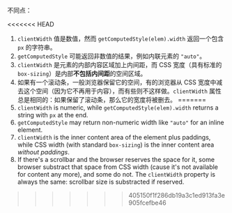 不同点：

<<<<<<< HEAD
1. `clientWidth` 值是数值，然而 `getComputedStyle(elem).width` 返回一个包含 `px` 的字符串。
2. `getComputedStyle` 可能返回非数值的结果，例如内联元素的 `"auto"`。
3. `clientWidth` 是元素的内部内容区域加上内间距，而 CSS 宽度（具有标准的 `box-sizing`）是内部**不包括内间距**的空间区域。
4. 如果有一个滚动条，一般浏览器保留它的空间，有的浏览器从 CSS 宽度中减去这个空间（因为它不再用于内容），而有些则不这样做。`clientWidth` 属性总是相同的：如果保留了滚动条，那么它的宽度将被删去。
=======
1. `clientWidth` is numeric, while `getComputedStyle(elem).width` returns a string with `px` at the end.
2. `getComputedStyle` may return non-numeric width like `"auto"` for an inline element.
3. `clientWidth` is the inner content area of the element plus paddings, while CSS width (with standard `box-sizing`) is the inner content area *without paddings*.
4. If there's a scrollbar and the browser reserves the space for it, some browser substract that space from CSS width (cause it's not available for content any more), and some do not. The `clientWidth` property is always the same: scrollbar size is substracted if reserved.
>>>>>>> 405150f1f286db19a3c1ed913fa3e905fcefbe46
